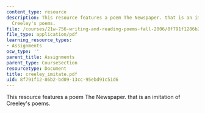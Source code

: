 ```yaml
---
content_type: resource
description: This resource features a poem The Newspaper. that is an imitation of
  Creeley's poems.
file: /courses/21w-756-writing-and-reading-poems-fall-2006/8f791f1286b2bd0913cc95ebd91c51d6_creeley_imitate.pdf
file_type: application/pdf
learning_resource_types:
- Assignments
ocw_type: ''
parent_title: Assignments
parent_type: CourseSection
resourcetype: Document
title: creeley_imitate.pdf
uid: 8f791f12-86b2-bd09-13cc-95ebd91c51d6
---
```

This resource features a poem The Newspaper. that is an imitation of Creeley's poems.

